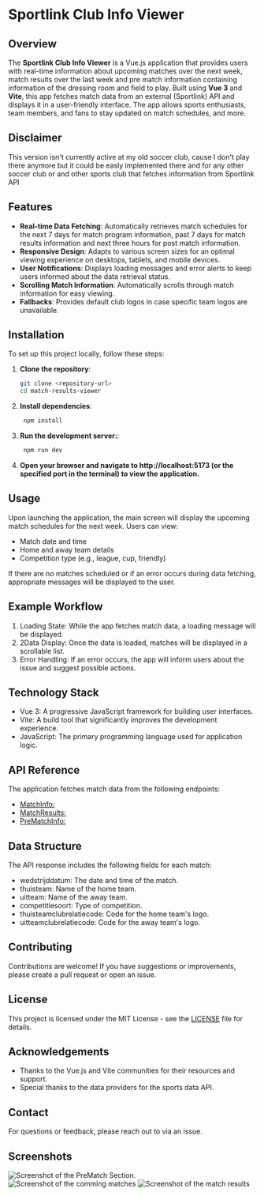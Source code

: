 # Sportlink Club Info Viewer

## Overview

The **Sportlink Club Info Viewer** is a Vue.js application that provides users with real-time information about upcoming matches over the next week, match results over the last week and pre match information containing information of the dressing room and field to play. Built using **Vue 3** and **Vite**, this app fetches match data from an external (Sportlink) API and displays it in a user-friendly interface. The app allows sports enthusiasts, team members, and fans to stay updated on match schedules, and more.

## Disclaimer
This version isn't currently active at my old soccer club, cause I don't play there anymore but it could be easly implemented there and for any other soccer club or and other sports club that fetches information from Sportlink API

## Features

- **Real-time Data Fetching**: Automatically retrieves match schedules for the next 7 days for match program information, past 7 days for match results information and next three hours for post match information.
- **Responsive Design**: Adapts to various screen sizes for an optimal viewing experience on desktops, tablets, and mobile devices.
- **User Notifications**: Displays loading messages and error alerts to keep users informed about the data retrieval status.
- **Scrolling Match Information**: Automatically scrolls through match information for easy viewing.
- **Fallbacks**: Provides default club logos in case specific team logos are unavailable.

## Installation

To set up this project locally, follow these steps:

1. **Clone the repository**:
   ```bash
   git clone <repository-url>
   cd match-results-viewer

2. **Install dependencies**:
   ```bash
    npm install

3. **Run the development server:**:
   ```bash
    npm run dev

4. **Open your browser and navigate to http://localhost:5173 (or the specified port in the terminal) to view the application.**

## Usage

Upon launching the application, the main screen will display the upcoming match schedules for the next week. Users can view:

 - Match date and time
 - Home and away team details
 - Competition type (e.g., league, cup, friendly)

If there are no matches scheduled or if an error occurs during data fetching, appropriate messages will be displayed to the user.

## Example Workflow

 1. Loading State: While the app fetches match data, a loading message will be displayed.
 2. 2Data Display: Once the data is loaded, matches will be displayed in a scrollable list.
 3. Error Handling: If an error occurs, the app will inform users about the issue and suggest possible actions.

## Technology Stack

 - Vue 3: A progressive JavaScript framework for building user interfaces.
 - Vite: A build tool that significantly improves the development experience.
 - JavaScript: The primary programming language used for application logic.

## API Reference

The application fetches match data from the following endpoints:
- [MatchInfo:](https://data.sportlink.com/programma?gebruiklokaleteamgegevens=NEE&aantaldagen=7&eigenwedstrijden=JA&thuis=JA&uit=JA&client_id=iLqhgc5Npa)
- [MatchResults:](https://data.sportlink.com/uitslagen?gebruiklokaleteamgegevens=NEE&thuis=JA&uit=JA&client_id=iLqhgc5Npa)
- [PreMatchInfo:](https://data.sportlink.com/programma?gebruiklokaleteamgegevens=NEE&eigenwedstrijden=JA&thuis=JA&uit=NEE&client_id=iLqhgc5Npa)

## Data Structure

The API response includes the following fields for each match:

 - wedstrijddatum: The date and time of the match.
 - thuisteam: Name of the home team.
 - uitteam: Name of the away team.
 - competitiesoort: Type of competition.
 - thuisteamclubrelatiecode: Code for the home team's logo.
 - uitteamclubrelatiecode: Code for the away team's logo.

## Contributing

Contributions are welcome! If you have suggestions or improvements, please create a pull request or open an issue.

## License

This project is licensed under the MIT License - see the [LICENSE](/LICENSE) file for details.

## Acknowledgements

 - Thanks to the Vue.js and Vite communities for their resources and support.
 - Special thanks to the data providers for the sports data API.

## Contact

For questions or feedback, please reach out to via an issue.

## Screenshots
![Screenshot of the PreMatch Section.](/.screenshots/PreMatchInfo.png)
![Screenshot of the comming matches](/.screenshots/matchProgram.png)
![Screenshot of the match results](/.screenshots/matchResults.png)
